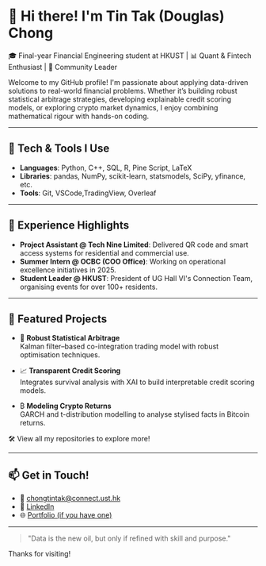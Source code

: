 # 👋 Hi there! I'm Tin Tak (Douglas) Chong

🎓 Final-year Financial Engineering student at HKUST | 📊 Quant & Fintech Enthusiast | 🤝 Community Leader

Welcome to my GitHub profile! I'm passionate about applying data-driven solutions to real-world financial problems. Whether it’s building robust statistical arbitrage strategies, developing explainable credit scoring models, or exploring crypto market dynamics, I enjoy combining mathematical rigour with hands-on coding.

---

## 🔧 Tech & Tools I Use
- **Languages**: Python, C++, SQL, R, Pine Script, LaTeX  
- **Libraries**: pandas, NumPy, scikit-learn, statsmodels, SciPy, yfinance, etc.
- **Tools**: Git, VSCode,TradingView, Overleaf

---

## 💼 Experience Highlights
- **Project Assistant @ Tech Nine Limited**: Delivered QR code and smart access systems for residential and commercial use.
- **Summer Intern @ OCBC (COO Office)**: Working on operational excellence initiatives in 2025.
- **Student Leader @ HKUST**: President of UG Hall VI's Connection Team, organising events for over 100+ residents.

---

## 📌 Featured Projects
- 🔁 **Robust Statistical Arbitrage**  
  Kalman filter–based co-integration trading model with robust optimisation techniques.

- 📈 **Transparent Credit Scoring**  
  Integrates survival analysis with XAI to build interpretable credit scoring models.

- ₿ **Modeling Crypto Returns**  
  GARCH and t-distribution modelling to analyse stylised facts in Bitcoin returns.

🛠 View all my repositories to explore more!

---

## 📫 Get in Touch!
- 📧 chongtintak@connect.ust.hk  
- 💼 [LinkedIn](https://www.linkedin.com/in/douglas-chongtintak/)
- 🌐 [Portfolio (if you have one)](https://yourwebsite.com)

---

> "Data is the new oil, but only if refined with skill and purpose."

Thanks for visiting!
